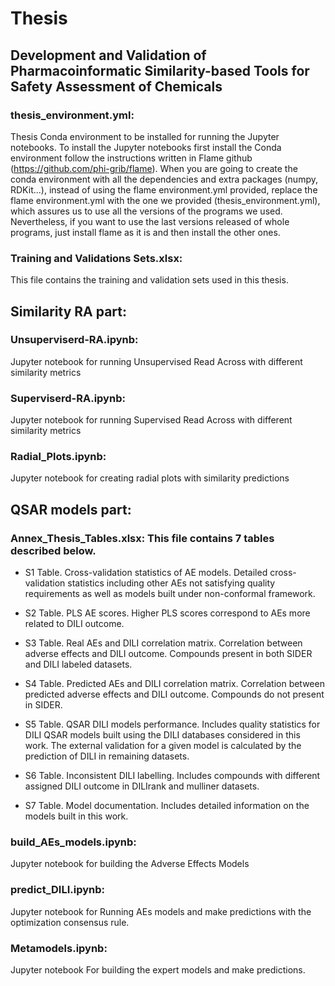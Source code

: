 # Thesis
## Development and Validation of Pharmacoinformatic Similarity-based Tools for Safety Assessment of Chemicals 

### thesis_environment.yml:
Thesis Conda environment to be installed for running the Jupyter notebooks. To install the Jupyter notebooks first install the Conda environment follow the instructions written in Flame github (https://github.com/phi-grib/flame). When you are going to create the conda environment with all the dependencies and extra packages (numpy, RDKit...), instead of using the flame environment.yml provided, replace the flame environment.yml with the one we provided (thesis_environment.yml), which assures us to use all the versions of the programs we used. Nevertheless, if you want to use the last versions released of whole programs, just install flame as it is and then install the other ones.


### Training and Validations Sets.xlsx: 
This file contains the training and validation sets used in this thesis.

## Similarity RA part:

### Unsuperviserd-RA.ipynb:
Jupyter notebook for running Unsupervised Read Across with different similarity metrics

### Superviserd-RA.ipynb:
Jupyter notebook for running Supervised Read Across with different similarity metrics

### Radial_Plots.ipynb:
Jupyter notebook for creating radial plots with similarity predictions

## QSAR models part:

### Annex_Thesis_Tables.xlsx: This file contains 7 tables described below.

- S1 Table. Cross-validation statistics of AE models. Detailed cross-validation statistics including other AEs not satisfying quality requirements as well as models built under non-conformal framework.

- S2 Table. PLS AE scores. Higher PLS scores correspond to AEs more related to DILI outcome.

- S3 Table. Real AEs and DILI correlation matrix. Correlation between adverse effects and DILI outcome. Compounds present in both SIDER and DILI labeled datasets.

- S4 Table. Predicted AEs and DILI correlation matrix. Correlation between predicted adverse effects and DILI outcome. Compounds do not present in SIDER.

- S5 Table. QSAR DILI models performance. Includes quality statistics for DILI QSAR models built using the DILI databases considered in this work. The external validation for a given model is calculated by the prediction of DILI in remaining datasets.

- S6 Table. Inconsistent DILI labelling. Includes compounds with different assigned DILI outcome in DILIrank and mulliner datasets.

- S7 Table. Model documentation. Includes detailed information on the models built in this work.

### build_AEs_models.ipynb: 
Jupyter notebook for building the Adverse Effects Models

### predict_DILI.ipynb: 
Jupyter notebook for Running AEs models and make predictions with the optimization consensus rule.

### Metamodels.ipynb:
Jupyter notebook For building the expert models and make predictions.

